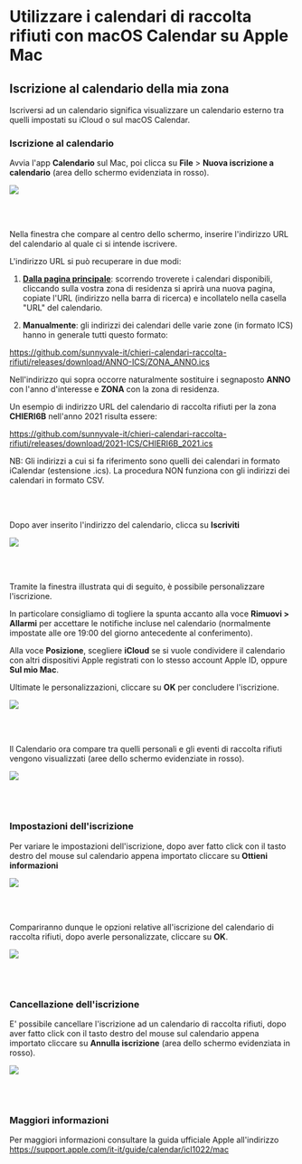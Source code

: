 # Utilizzare i calendari di raccolta rifiuti con macOS Calendar su Apple Mac

## Iscrizione al calendario della mia zona

Iscriversi ad un calendario significa visualizzare un calendario esterno tra quelli impostati su iCloud o sul macOS Calendar.

### Iscrizione al calendario

Avvia l'app **Calendario** sul Mac, poi clicca su **File** > **Nuova iscrizione a calendario** (area dello schermo evidenziata in rosso).

<kbd>
  <img src="img/0.png">
</kbd>

<br/><br/>

Nella finestra che compare al centro dello schermo, inserire l'indirizzo URL del calendario al quale ci si intende iscrivere. 

L'indirizzo URL si può recuperare in due modi: 

1. [**Dalla pagina principale**](https://github.com/sunnyvale-it/chieri-calendari-raccolta-rifiuti): scorrendo troverete i calendari disponibili, cliccando sulla vostra zona di residenza si aprirà una nuova pagina, copiate l'URL (indirizzo nella barra di ricerca) e incollatelo nella casella "URL" del calendario.

2. **Manualmente**: gli indirizzi dei calendari delle varie zone (in formato ICS) hanno in generale tutti questo formato:

https://github.com/sunnyvale-it/chieri-calendari-raccolta-rifiuti/releases/download/ANNO-ICS/ZONA_ANNO.ics

Nell'indirizzo qui sopra occorre naturalmente sostituire i segnaposto **ANNO** con l'anno d'interesse e **ZONA** con la zona di residenza.

Un esempio di indirizzo URL del calendario di raccolta rifiuti per la zona **CHIERI6B** nell'anno 2021 risulta essere:

https://github.com/sunnyvale-it/chieri-calendari-raccolta-rifiuti/releases/download/2021-ICS/CHIERI6B_2021.ics

NB: Gli indirizzi a cui si fa riferimento sono quelli dei calendari in formato iCalendar (estensione .ics). La procedura NON funziona con gli indirizzi dei calendari in formato CSV.

<br/><br/>

Dopo aver inserito l'indirizzo del calendario, clicca su **Iscriviti**

<kbd>
  <img src="img/1.png">
</kbd>

<br/><br/>

Tramite la finestra illustrata qui di seguito, è possibile personalizzare l'iscrizione. 

In particolare consigliamo di togliere la spunta accanto alla voce **Rimuovi > Allarmi** per accettare le notifiche incluse nel calendario (normalmente impostate alle ore 19:00 del giorno antecedente al conferimento).

Alla voce **Posizione**, scegliere **iCloud** se si vuole condividere il calendario con altri dispositivi Apple registrati con lo stesso account Apple ID, oppure **Sul mio Mac**.

Ultimate le personalizzazioni, cliccare su **OK** per concludere l'iscrizione.

<kbd>
  <img src="img/2.png">
</kbd>

<br/><br/>

Il Calendario ora compare tra quelli personali e gli eventi di raccolta rifiuti vengono visualizzati (aree dello schermo evidenziate in rosso).

<kbd>
  <img src="img/3.png">
</kbd>

<br/><br/>


### Impostazioni dell'iscrizione

Per variare le impostazioni dell'iscrizione, dopo aver fatto click con il tasto destro del mouse sul calendario appena importato cliccare su **Ottieni informazioni**

<kbd>
  <img src="img/4.jpg">
</kbd>

<br/><br/>

Compariranno dunque le opzioni relative all'iscrizione del calendario di raccolta rifiuti, dopo averle personalizzate, cliccare su **OK**.

<kbd>
  <img src="img/2.png">
</kbd>

<br/><br/>


### Cancellazione dell'iscrizione

E' possibile cancellare l'iscrizione ad un calendario di raccolta rifiuti, dopo aver fatto click con il tasto destro del mouse sul calendario appena importato cliccare su **Annulla iscrizione** (area dello schermo evidenziata in rosso).

<kbd>
  <img src="img/5.jpg">
</kbd>

<br/><br/>


### Maggiori informazioni

Per maggiori informazioni consultare la guida ufficiale Apple all'indirizzo https://support.apple.com/it-it/guide/calendar/icl1022/mac